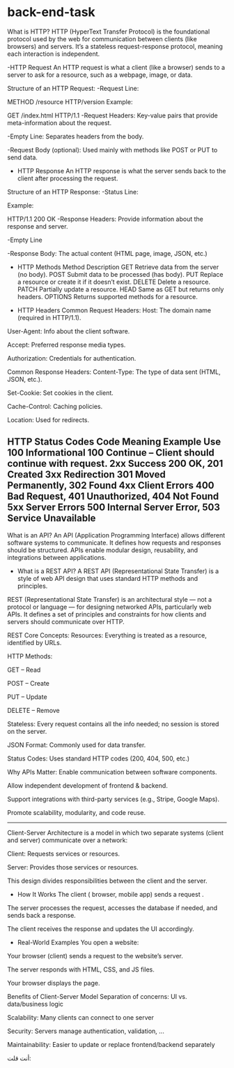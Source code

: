 # back-end-task
What is HTTP?
HTTP (HyperText Transfer Protocol) is the foundational protocol used by the web for communication between clients (like browsers) and servers. It’s a stateless request-response protocol, meaning each interaction is independent.

-HTTP Request
An HTTP request is what a client (like a browser) sends to a server to ask for a resource, such as a webpage, image, or data.

Structure of an HTTP Request:
-Request Line:

METHOD /resource HTTP/version
Example:

GET /index.html HTTP/1.1
-Request Headers:
Key-value pairs that provide meta-information about the request.

-Empty Line:
Separates headers from the body.

-Request Body (optional):
Used mainly with methods like POST or PUT to send data.


- HTTP Response
An HTTP response is what the server sends back to the client after processing the request.

Structure of an HTTP Response:
-Status Line:

Example:

HTTP/1.1 200 OK
-Response Headers:
Provide information about the response and server.

-Empty Line

-Response Body:
The actual content (HTML page, image, JSON, etc.)

- HTTP Methods
Method	Description
GET	Retrieve data from the server (no body).
POST	Submit data to be processed (has body).
PUT	Replace a resource or create it if it doesn’t exist.
DELETE	Delete a resource.
PATCH	Partially update a resource.
HEAD	Same as GET but returns only headers.
OPTIONS	Returns supported methods for a resource.

- HTTP Headers
Common Request Headers:
Host: The domain name (required in HTTP/1.1).

User-Agent: Info about the client software.

Accept: Preferred response media types.

Authorization: Credentials for authentication.

Common Response Headers:
Content-Type: The type of data sent (HTML, JSON, etc.).

Set-Cookie: Set cookies in the client.

Cache-Control: Caching policies.

Location: Used for redirects.

 HTTP Status Codes
Code	Meaning	Example Use
100	Informational	100 Continue – Client should continue with request.
2xx	Success	200 OK, 201 Created
3xx	Redirection	301 Moved Permanently, 302 Found
4xx	Client Errors	400 Bad Request, 401 Unauthorized, 404 Not Found
5xx	Server Errors	500 Internal Server Error, 503 Service Unavailable
--------------------------------------------------------------------------------------------------------
What is an API?
An API (Application Programming Interface) allows different software systems to communicate. It defines how requests and responses should be structured. APIs enable modular design, reusability, and integrations between applications.

- What is a REST API?
A REST API (Representational State Transfer) is a style of web API design that uses standard HTTP methods and principles.

REST (Representational State Transfer) is an architectural style — not a protocol or language — for designing networked APIs, particularly web APIs. It defines a set of principles and constraints for how clients and servers should communicate over HTTP.


REST Core Concepts:
Resources: Everything is treated as a resource, identified by URLs.

HTTP Methods:

GET – Read

POST – Create

PUT – Update

DELETE – Remove

Stateless: Every request contains all the info needed; no session is stored on the server.

JSON Format: Commonly used for data transfer.

Status Codes: Uses standard HTTP codes (200, 404, 500, etc.)



 Why APIs Matter:
Enable communication between software components.

Allow independent development of frontend & backend.

Support integrations with third-party services (e.g., Stripe, Google Maps).

Promote scalability, modularity, and code reuse.


------------------------------------------------------------------------
Client-Server Architecture is a model in which two separate systems (client and server) communicate over a network:

Client: Requests services or resources.

Server: Provides those services or resources.

This design divides responsibilities between the client and the server.

- How It Works
The client ( browser, mobile app) sends a request .

The server processes the request, accesses the database if needed, and sends back a response.

The client receives the response and updates the UI accordingly.

* Real-World Examples
You open a website:

Your browser (client) sends a request to the website’s server.

The server responds with HTML, CSS, and JS files.

Your browser displays the page.

Benefits of Client-Server Model
Separation of concerns: UI vs. data/business logic

Scalability: Many clients can connect to one server

Security: Servers manage authentication, validation, ...

Maintainability: Easier to update or replace frontend/backend separately







أنت قلت:
